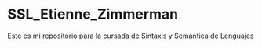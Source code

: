 # SSL_Etienne_Zimmerman
Este es mi repositorio para la cursada de Sintaxis y Semántica de Lenguajes
